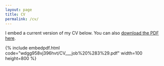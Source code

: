 ```yaml
---
layout: page
title: CV
permalink: /cv/
---
```

<!---
To get this link, upload to dropbox and then open the file on the dropbox website. Click sharing and then generate the link. Use that link below. Make sure that the link is of the form: https://www.dropbox.com/s/ALPHANUMERICSTRING/fname.pdf
-->
I embed a current version of my CV below. You can also [download the PDF here](https://www.dropbox.com/s/wdgg958vj396hvt/CV___job%20%283%29.pdf?dl=0).

{% include embedpdf.html code="wdgg958vj396hvt/CV___job%20%283%29.pdf" width=100 height=800 %}
